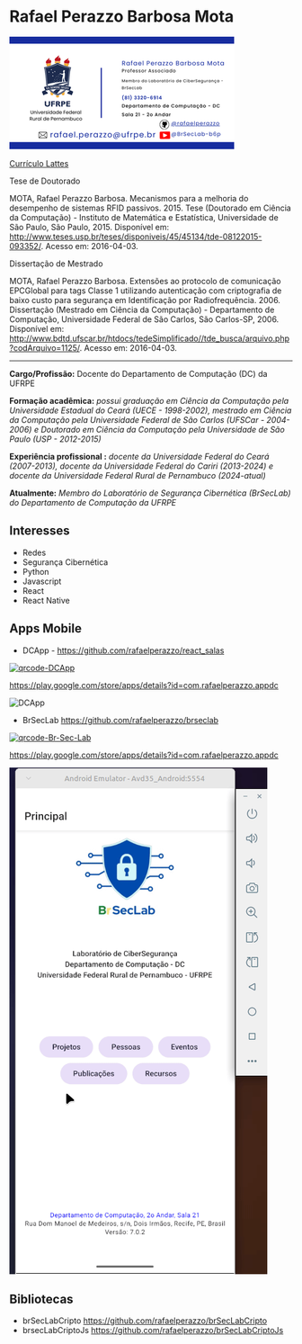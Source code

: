 # Rafael Perazzo Barbosa Mota

![Cartão de Visita](cartao_visita.png)

[Currículo Lattes](http://lattes.cnpq.br/3078288668202994)

Tese de Doutorado

MOTA, Rafael Perazzo Barbosa. Mecanismos para a melhoria do desempenho de sistemas RFID passivos. 2015. Tese (Doutorado em Ciência da Computação) - Instituto de Matemática e Estatística, Universidade de São Paulo, São Paulo, 2015. Disponível em: <http://www.teses.usp.br/teses/disponiveis/45/45134/tde-08122015-093352/>. Acesso em: 2016-04-03.

Dissertação de Mestrado

MOTA, Rafael Perazzo Barbosa. Extensões ao protocolo de comunicação EPCGlobal para tags Classe 1 utilizando autenticação com criptografia de baixo custo para segurança em Identificação por Radiofrequência. 2006. Dissertação (Mestrado em Ciência da Computação) - Departamento de Computação, Universidade Federal de São Carlos, São Carlos-SP, 2006. Disponível em: <http://www.bdtd.ufscar.br/htdocs/tedeSimplificado//tde_busca/arquivo.php?codArquivo=1125/>. Acesso em: 2016-04-03.

---

**Cargo/Profissão:** Docente do Departamento de Computação (DC) da UFRPE  

**Formação acadêmica:** *possui graduação em Ciência da Computação pela Universidade Estadual do Ceará (UECE - 1998-2002), mestrado em Ciência da Computação pela Universidade Federal de São Carlos (UFSCar - 2004-2006) e Doutorado em Ciência da Computação pela Universidade de São Paulo (USP - 2012-2015)*

**Experiência profissional :** *docente da Universidade Federal do Ceará (2007-2013), docente da Universidade Federal do Cariri (2013-2024) e docente da Universidade Federal Rural de Pernambuco (2024-atual)*

**Atualmente:** *Membro do Laboratório de Segurança Cibernética (BrSecLab) do Departamento de Computação da UFRPE*

## Interesses
- Redes
- Segurança Cibernética
- Python
- Javascript
- React
- React Native

## Apps Mobile
- DCApp - <https://github.com/rafaelperazzo/react_salas>
  
<a href="https://ibb.co/PZ64Q1H5"><img src="https://i.ibb.co/PZ64Q1H5/qrcode-DCApp.png" alt="qrcode-DCApp" border="0" /></a>

<https://play.google.com/store/apps/details?id=com.rafaelperazzo.appdc>

![DCApp](DcApp.gif)

- BrSecLab <https://github.com/rafaelperazzo/brseclab>
  
<a href="https://ibb.co/whSkp1h3"><img src="https://i.ibb.co/whSkp1h3/qrcode-Br-Sec-Lab.png" alt="qrcode-Br-Sec-Lab" border="0" /></a>

<https://play.google.com/store/apps/details?id=com.rafaelperazzo.appdc>

![BrSecLabApp](BrSecLabApp.gif)

## Bibliotecas
- brSecLabCripto <https://github.com/rafaelperazzo/brSecLabCripto>
- brsecLabCriptoJs <https://github.com/rafaelperazzo/brSecLabCriptoJs>
  
